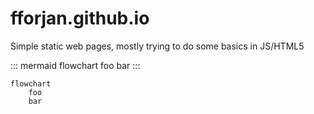 fforjan.github.io
=================

Simple static web pages, mostly trying to do some basics in JS/HTML5

::: mermaid
flowchart
    foo
    bar
:::

```mermaid
flowchart
    foo
    bar
```
